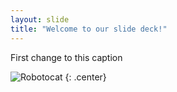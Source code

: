 ```yaml
---
layout: slide
title: "Welcome to our slide deck!"
---
```


First change to this caption

![Robotocat](https://octodex.github.com/images/Robotocat.png)
{: .center}
